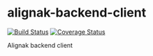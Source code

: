 # alignak-backend-client
[![Build Status](https://travis-ci.org/Alignak-monitoring-contrib/alignakbackend-api-client.svg?branch=master)](https://travis-ci.org/Alignak-monitoring-contrib/alignakbackend-api-client)
[![Coverage Status](https://coveralls.io/repos/Alignak-monitoring-contrib/alignak-backend-client/badge.svg?branch=master&service=github)](https://coveralls.io/github/Alignak-monitoring-contrib/alignak-backend-client?branch=master)

Alignak backend client
